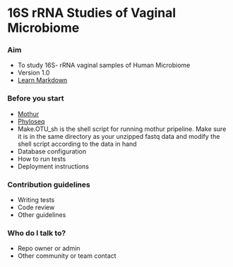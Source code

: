 # 16S rRNA Studies of Vaginal Microbiome #


### Aim ###

* To study 16S- rRNA vaginal samples of Human Microbiome
* Version 1.0
* [Learn Markdown](https://bitbucket.org/tutorials/markdowndemo)

### Before you start ###

* [Mothur](http://www.mothur.org/)
* [Phyloseq](https://joey711.github.io/phyloseq/)
* Make.OTU_sh is the shell script for running mothur pripeline. Make sure it is in the same directory as your unzipped fastq data and modify the shell script according to the data in hand 
* Database configuration
* How to run tests
* Deployment instructions

### Contribution guidelines ###

* Writing tests
* Code review
* Other guidelines

### Who do I talk to? ###

* Repo owner or admin
* Other community or team contact